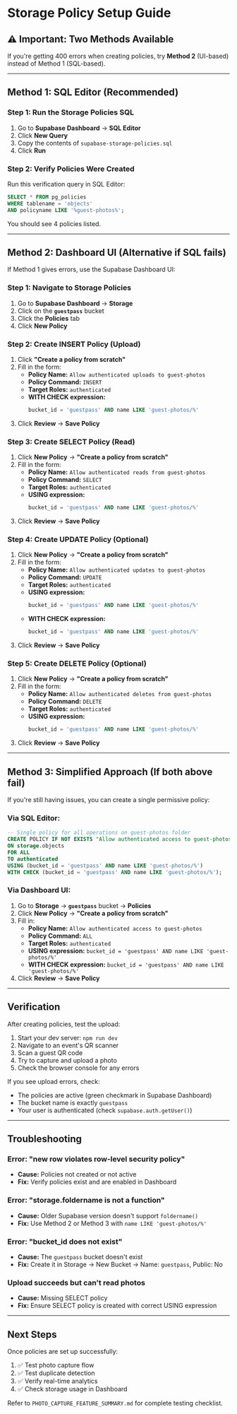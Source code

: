# Storage Policy Setup Guide

## ⚠️ Important: Two Methods Available

If you're getting 400 errors when creating policies, try **Method 2** (UI-based) instead of Method 1 (SQL-based).

---

## Method 1: SQL Editor (Recommended)

### Step 1: Run the Storage Policies SQL

1. Go to **Supabase Dashboard** → **SQL Editor**
2. Click **New Query**
3. Copy the contents of `supabase-storage-policies.sql`
4. Click **Run**

### Step 2: Verify Policies Were Created

Run this verification query in SQL Editor:

```sql
SELECT * FROM pg_policies 
WHERE tablename = 'objects' 
AND policyname LIKE '%guest-photos%';
```

You should see 4 policies listed.

---

## Method 2: Dashboard UI (Alternative if SQL fails)

If Method 1 gives errors, use the Supabase Dashboard UI:

### Step 1: Navigate to Storage Policies

1. Go to **Supabase Dashboard** → **Storage**
2. Click on the **`guestpass`** bucket
3. Click the **Policies** tab
4. Click **New Policy**

### Step 2: Create INSERT Policy (Upload)

1. Click **"Create a policy from scratch"**
2. Fill in the form:
   - **Policy Name:** `Allow authenticated uploads to guest-photos`
   - **Policy Command:** `INSERT`
   - **Target Roles:** `authenticated`
   - **WITH CHECK expression:**
     ```sql
     bucket_id = 'guestpass' AND name LIKE 'guest-photos/%'
     ```
3. Click **Review** → **Save Policy**

### Step 3: Create SELECT Policy (Read)

1. Click **New Policy** → **"Create a policy from scratch"**
2. Fill in the form:
   - **Policy Name:** `Allow authenticated reads from guest-photos`
   - **Policy Command:** `SELECT`
   - **Target Roles:** `authenticated`
   - **USING expression:**
     ```sql
     bucket_id = 'guestpass' AND name LIKE 'guest-photos/%'
     ```
3. Click **Review** → **Save Policy**

### Step 4: Create UPDATE Policy (Optional)

1. Click **New Policy** → **"Create a policy from scratch"**
2. Fill in the form:
   - **Policy Name:** `Allow authenticated updates to guest-photos`
   - **Policy Command:** `UPDATE`
   - **Target Roles:** `authenticated`
   - **USING expression:**
     ```sql
     bucket_id = 'guestpass' AND name LIKE 'guest-photos/%'
     ```
   - **WITH CHECK expression:**
     ```sql
     bucket_id = 'guestpass' AND name LIKE 'guest-photos/%'
     ```
3. Click **Review** → **Save Policy**

### Step 5: Create DELETE Policy (Optional)

1. Click **New Policy** → **"Create a policy from scratch"**
2. Fill in the form:
   - **Policy Name:** `Allow authenticated deletes from guest-photos`
   - **Policy Command:** `DELETE`
   - **Target Roles:** `authenticated`
   - **USING expression:**
     ```sql
     bucket_id = 'guestpass' AND name LIKE 'guest-photos/%'
     ```
3. Click **Review** → **Save Policy**

---

## Method 3: Simplified Approach (If both above fail)

If you're still having issues, you can create a single permissive policy:

### Via SQL Editor:

```sql
-- Single policy for all operations on guest-photos folder
CREATE POLICY IF NOT EXISTS "Allow authenticated access to guest-photos"
ON storage.objects
FOR ALL
TO authenticated
USING (bucket_id = 'guestpass' AND name LIKE 'guest-photos/%')
WITH CHECK (bucket_id = 'guestpass' AND name LIKE 'guest-photos/%');
```

### Via Dashboard UI:

1. Go to **Storage** → **`guestpass`** bucket → **Policies**
2. Click **New Policy** → **"Create a policy from scratch"**
3. Fill in:
   - **Policy Name:** `Allow authenticated access to guest-photos`
   - **Policy Command:** `ALL`
   - **Target Roles:** `authenticated`
   - **USING expression:** `bucket_id = 'guestpass' AND name LIKE 'guest-photos/%'`
   - **WITH CHECK expression:** `bucket_id = 'guestpass' AND name LIKE 'guest-photos/%'`
4. Click **Review** → **Save Policy**

---

## Verification

After creating policies, test the upload:

1. Start your dev server: `npm run dev`
2. Navigate to an event's QR scanner
3. Scan a guest QR code
4. Try to capture and upload a photo
5. Check the browser console for any errors

If you see upload errors, check:
- The policies are active (green checkmark in Supabase Dashboard)
- The bucket name is exactly `guestpass`
- Your user is authenticated (check `supabase.auth.getUser()`)

---

## Troubleshooting

### Error: "new row violates row-level security policy"
- **Cause:** Policies not created or not active
- **Fix:** Verify policies exist and are enabled in Dashboard

### Error: "storage.foldername is not a function"
- **Cause:** Older Supabase version doesn't support `foldername()`
- **Fix:** Use Method 2 or Method 3 with `name LIKE 'guest-photos/%'`

### Error: "bucket_id does not exist"
- **Cause:** The `guestpass` bucket doesn't exist
- **Fix:** Create it in Storage → New Bucket → Name: `guestpass`, Public: No

### Upload succeeds but can't read photos
- **Cause:** Missing SELECT policy
- **Fix:** Ensure SELECT policy is created with correct USING expression

---

## Next Steps

Once policies are set up successfully:

1. ✅ Test photo capture flow
2. ✅ Test duplicate detection
3. ✅ Verify real-time analytics
4. ✅ Check storage usage in Dashboard

Refer to `PHOTO_CAPTURE_FEATURE_SUMMARY.md` for complete testing checklist.